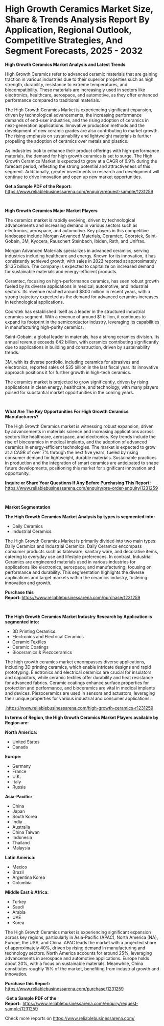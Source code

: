 <p><h1>High Growth Ceramics Market Size, Share & Trends Analysis Report By Application, Regional Outlook, Competitive Strategies, And Segment Forecasts, 2025 - 2032</h1></p><p><strong>High Growth Ceramics Market Analysis and Latest Trends</strong></p>
<p><p>High Growth Ceramics refer to advanced ceramic materials that are gaining traction in various industries due to their superior properties such as high strength, durability, resistance to extreme temperatures, and biocompatibility. These materials are increasingly used in sectors like electronics, healthcare, aerospace, and automotive, as they offer enhanced performance compared to traditional materials.</p><p>The High Growth Ceramics Market is experiencing significant expansion, driven by technological advancements, the increasing performance demands of end-user industries, and the rising adoption of ceramics in next-generation applications. Innovative production methods and the development of new ceramic grades are also contributing to market growth. The rising emphasis on sustainability and lightweight materials is further propelling the adoption of ceramics over metals and plastics.</p><p>As industries look to enhance their product offerings with high-performance materials, the demand for high growth ceramics is set to surge. The High Growth Ceramics Market is expected to grow at a CAGR of 6.9% during the forecast period, reflecting the strong potential and attractiveness of this segment. Additionally, greater investments in research and development will continue to drive innovation and open up new market opportunities.</p></p>
<p><strong>Get a Sample PDF of the Report:&nbsp;</strong> <a href="https://www.reliablebusinessarena.com/enquiry/request-sample/1231259?utm_campaign=3561&utm_medium=2&utm_source=Github&utm_content=ia&utm_term=03042025&utm_id=high-growth-ceramics">https://www.reliablebusinessarena.com/enquiry/request-sample/1231259</a></p>
<p>&nbsp;</p>
<p><strong>High Growth Ceramics Major Market Players</strong></p>
<p><p>The ceramics market is rapidly evolving, driven by technological advancements and increasing demand in various sectors such as electronics, aerospace, and automotive. Key players in this competitive landscape include Morgan Advanced Materials, Ceramtec, Coorstek, Saint-Gobain, 3M, Kyocera, Rauschert Steinbach, Ibiden, Rath, and Unifrax.</p><p>Morgan Advanced Materials specializes in advanced ceramics, serving industries including healthcare and energy. Known for its innovation, it has consistently achieved growth, with sales in 2022 reported at approximately $1.35 billion. The company is expected to capitalize on increased demand for sustainable materials and energy-efficient products.</p><p>Ceramtec, focusing on high-performance ceramics, has seen robust growth fueled by its diverse applications in medical, automotive, and industrial sectors. Its revenue reached around $800 million in recent years, with a strong trajectory expected as the demand for advanced ceramics increases in technological applications.</p><p>Coorstek has established itself as a leader in the structured industrial ceramics segment. With a revenue of around $1 billion, it continues to expand its footprint in the semiconductor industry, leveraging its capabilities in manufacturing high-purity ceramics.</p><p>Saint-Gobain, a global leader in materials, has a strong ceramics division. Its annual revenue exceeds €42 billion, with ceramics contributing significantly due to applications in building and construction, driven by sustainability trends.</p><p>3M, with its diverse portfolio, including ceramics for abrasives and electronics, reported sales of $35 billion in the last fiscal year. Its innovative approach positions it for further growth in high-tech ceramics.</p><p>The ceramics market is projected to grow significantly, driven by rising applications in clean energy, healthcare, and technology, with many players poised for substantial market opportunities in the coming years.</p></p>
<p>&nbsp;</p>
<p><strong>What Are The Key Opportunities For High Growth Ceramics Manufacturers?</strong></p>
<p><p>The High Growth Ceramics market is witnessing robust expansion, driven by advancements in materials science and increasing applications across sectors like healthcare, aerospace, and electronics. Key trends include the rise of bioceramics in medical implants, and the adoption of advanced ceramics in energy-efficient technologies. The market is expected to grow at a CAGR of over 7% through the next five years, fueled by rising consumer demand for lightweight, durable materials. Sustainable practices in production and the integration of smart ceramics are anticipated to shape future developments, positioning this market for significant innovation and opportunity.</p></p>
<p><strong>Inquire or Share Your Questions If Any Before Purchasing This Report:</strong> <a href="https://www.reliablebusinessarena.com/enquiry/pre-order-enquiry/1231259?utm_campaign=3561&utm_medium=2&utm_source=Github&utm_content=ia&utm_term=03042025&utm_id=high-growth-ceramics">https://www.reliablebusinessarena.com/enquiry/pre-order-enquiry/1231259</a></p>
<p>&nbsp;</p>
<p><strong>Market Segmentation</strong></p>
<p><strong>The High Growth Ceramics Market Analysis by types is segmented into:</strong></p>
<p><ul><li>Daily Ceramics</li><li>Industrial Ceramics</li></ul></p>
<p><p>The High Growth Ceramics Market is primarily divided into two main types: Daily Ceramics and Industrial Ceramics. Daily Ceramics encompass consumer products such as tableware, sanitary ware, and decorative items, catering to everyday use and lifestyle preferences. In contrast, Industrial Ceramics are engineered materials used in various industries for applications like electronics, aerospace, and manufacturing, focusing on performance and durability. This segmentation highlights the diverse applications and target markets within the ceramics industry, fostering innovation and growth.</p></p>
<p><strong>Purchase this Report:&nbsp;</strong><a href="https://www.reliablebusinessarena.com/purchase/1231259?utm_campaign=3561&utm_medium=2&utm_source=Github&utm_content=ia&utm_term=03042025&utm_id=high-growth-ceramics">https://www.reliablebusinessarena.com/purchase/1231259</a></p>
<p>&nbsp;</p>
<p><strong>The High Growth Ceramics Market Industry Research by Application is segmented into:</strong></p>
<p><ul><li>3D Printing Ceramics</li><li>Electronics and Electrical Ceramics</li><li>Ceramic Textiles</li><li>Ceramic Coatings</li><li>Bioceramics & Piezoceramics</li></ul></p>
<p><p>The high growth ceramics market encompasses diverse applications, including 3D printing ceramics, which enable intricate designs and rapid prototyping. Electronics and electrical ceramics are crucial for insulators and capacitors, while ceramic textiles offer durability and heat resistance for advanced fabrics. Ceramic coatings enhance surface properties for protection and performance, and bioceramics are vital in medical implants and devices. Piezoceramics are used in sensors and actuators, leveraging their unique properties for various industrial and consumer applications.</p></p>
<p><a href="https://www.reliablebusinessarena.com/high-growth-ceramics-r1231259?utm_campaign=3561&utm_medium=2&utm_source=Github&utm_content=ia&utm_term=03042025&utm_id=high-growth-ceramics">&nbsp;https://www.reliablebusinessarena.com/high-growth-ceramics-r1231259</a></p>
<p><strong>In terms of Region, the High Growth Ceramics Market Players available by Region are:</strong></p>
<p>
    <p> <strong> North America: </strong>
        <ul>
            <li>United States</li>
            <li>Canada</li>
        </ul>
        </p> 
    <p> <strong> Europe: </strong>
        <ul>
            <li>Germany</li>
            <li>France</li>
            <li>U.K.</li>
            <li>Italy</li>
            <li>Russia</li>
        </ul>
        </p> 
    <p> <strong> Asia-Pacific: </strong>
        <ul>
            <li>China</li>
            <li>Japan</li>
            <li>South Korea</li>
            <li>India</li>
            <li>Australia</li>
            <li>China Taiwan</li>
            <li>Indonesia</li>
            <li>Thailand</li>
            <li>Malaysia</li>
        </ul>
        </p> 
    <p> <strong> Latin America: </strong>
        <ul>
            <li>Mexico</li>
            <li>Brazil</li>
            <li>Argentina Korea</li>
            <li>Colombia</li>
        </ul>
        </p> 
    <p> <strong> Middle East & Africa: </strong>
        <ul>
            <li>Turkey</li>
            <li>Saudi</li>
            <li>Arabia</li>
            <li>UAE</li>
            <li>Korea</li>
        </ul>
    </p>
    </p>
<p><p>The High Growth Ceramics market is experiencing significant expansion across key regions, particularly in Asia-Pacific (APAC), North America (NA), Europe, the USA, and China. APAC leads the market with a projected share of approximately 40%, driven by rising demand in manufacturing and technology sectors. North America accounts for around 25%, leveraging advancements in aerospace and automotive applications. Europe holds about 20%, with a focus on sustainable materials. Meanwhile, China constitutes roughly 15% of the market, benefiting from industrial growth and innovation.</p></p>
<p><strong>Purchase this Report: </strong><a href="https://www.reliablebusinessarena.com/purchase/1231259?utm_campaign=3561&utm_medium=2&utm_source=Github&utm_content=ia&utm_term=03042025&utm_id=high-growth-ceramics">https://www.reliablebusinessarena.com/purchase/1231259</a></p>
<p>&nbsp;<strong>Get a Sample PDF of the Report:&nbsp;&nbsp;</strong><a href="https://www.reliablebusinessarena.com/enquiry/request-sample/1231259?utm_campaign=3561&utm_medium=2&utm_source=Github&utm_content=ia&utm_term=03042025&utm_id=high-growth-ceramics">https://www.reliablebusinessarena.com/enquiry/request-sample/1231259</a></p>
<p><strong></strong></p>
<p>Check more reports on <a href="https://www.reliablebusinessarena.com/?utm_campaign=3561&utm_medium=2&utm_source=Github&utm_content=ia&utm_term=03042025&utm_id=high-growth-ceramics">https://www.reliablebusinessarena.com/</a></p>